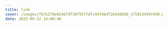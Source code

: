 ```yaml
---
title: link
cover: /images/fb7e279e82467df30f91f7d7c44f4b4f26430850_1759134507450.png
date: 2025-09-22 14:00:48
---
```


